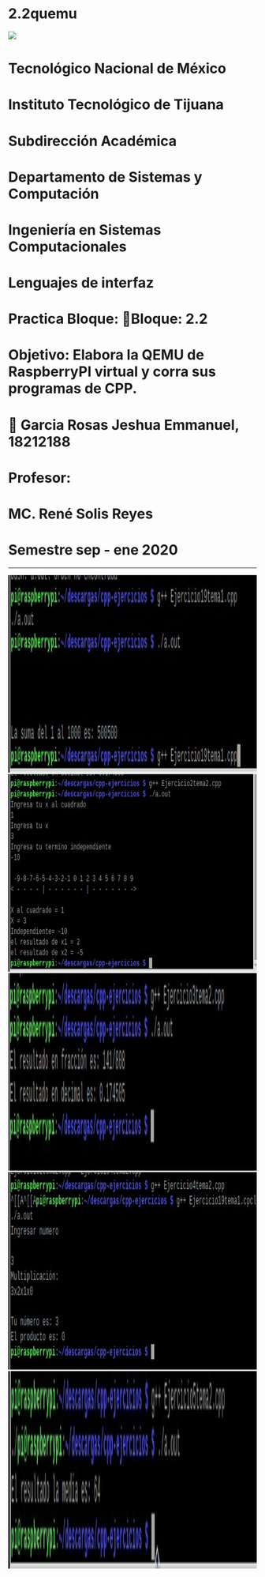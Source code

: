 # 2.2quemu

![](imagen/portadatcnm.png)

#    Tecnológico Nacional de México
#   Instituto Tecnológico de Tijuana
#        Subdirección Académica

# Departamento de Sistemas y Computación
# Ingeniería en Sistemas Computacionales
# Lenguajes de interfaz 

# Practica Bloque: 📝Bloque: 2.2
# Objetivo: Elabora la QEMU de RaspberryPI virtual y corra sus programas de CPP.


# 📝 Garcia Rosas Jeshua Emmanuel, 18212188
   

# Profesor:
# MC. René Solis Reyes
# Semestre sep - ene 2020

-----
<img src="images/19tema1.jpg" width="1200" height="400"/>
<img src="images/2tema2.jpg" width="1200" height="400"/>
<img src="images/3tema2.jpg" width="1200" height="400"/>
<img src="images/4tema2.jpg" width="1200" height="400"/>
<img src="images/5tema2.jpg" width="1300" height="400"/>

